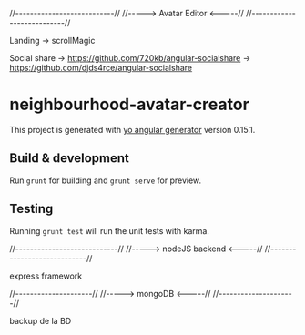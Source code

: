 //---------------------------//
//-----> Avatar Editor <-----//
//---------------------------//

Landing -> scrollMagic

Social share    -> https://github.com/720kb/angular-socialshare
                -> https://github.com/djds4rce/angular-socialshare

# neighbourhood-avatar-creator

This project is generated with [yo angular generator](https://github.com/yeoman/generator-angular)
version 0.15.1.

## Build & development

Run `grunt` for building and `grunt serve` for preview.

## Testing

Running `grunt test` will run the unit tests with karma.


//----------------------------//
//-----> nodeJS backend <-----//
//----------------------------//

express framework




//---------------------//
//-----> mongoDB <-----//
//---------------------//

backup de la BD
